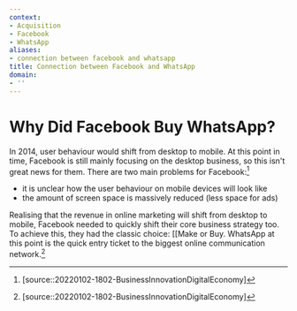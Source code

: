 ```yaml
---
context:
- Acquisition
- Facebook
- WhatsApp
aliases:
- connection between facebook and whatsapp
title: Connection between Facebook and WhatsApp
domain:
- ''
---
```


# Why Did Facebook Buy WhatsApp?

In 2014, user behaviour would shift from desktop to mobile. At this point in time, Facebook is still mainly focusing on the desktop business, so this isn't great news for them. There are two main problems for Facebook:[^1]

- it is unclear how the user behaviour on mobile devices will look like
- the amount of screen space is massively reduced (less space for ads)

Realising that the revenue in online marketing will shift from desktop to mobile, Facebook needed to quickly shift their core business strategy too. To achieve this, they had the classic choice: [[Make or Buy. WhatsApp at this point is the quick entry ticket to the biggest online communication network.[^1]

[^1]: [source::20220102-1802-BusinessInnovationDigitalEconomy]
